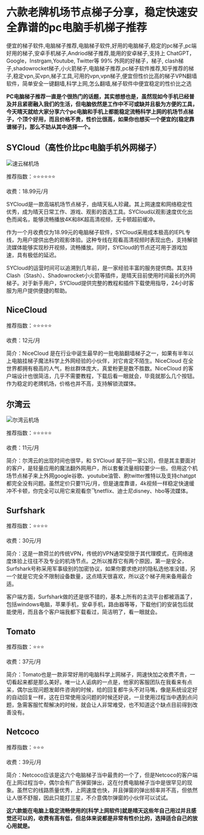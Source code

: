 # 六款老牌机场节点梯子分享，稳定快速安全靠谱的pc电脑手机梯子推荐
便宜的梯子软件,电脑梯子推荐,电脑梯子软件,好用的电脑梯子,稳定的pc梯子,pc端好用的梯子,安卓手机梯子,Andriod梯子推荐,能用的安卓梯子,支持上 ChatGPT，Google，Instrgam,Youtube, Twitter等 99% 外网的好梯子，梯子, clash梯子,shadowrocket梯子,小火箭梯子,电脑梯子推荐,pc梯子软件推荐,知乎推荐的梯子,稳定vpn,买vpn,梯子工具,可用的vpn,vpn梯子,便宜但性价比高的梯子VPN翻墙软件，简单安全一键翻墙,科学上网,怎么翻墙,梯子软件中便宜稳定的性价比之选

**PC电脑梯子推荐一直是个很热门的话题，其实想想也是，虽然现如今手机已经普及并且紧密融入我们的生活，但电脑依然是工作中不可或缺并且极为方便的工具，今天晴天就给大家分享六个pc电脑和手机上都能稳定流畅科学上网的机场节点梯子，个顶个好用，而且价格不贵，性价比很高，如果你也想买一个便宜的[稳定靠谱梯子]，那么不妨从其中选择一个。**

## SYCloud（高性价比pc电脑手机外网梯子）

![速云梯机场](https://github.com/user-attachments/assets/890cf8a8-3ef0-4b05-9e7d-3b4a467d6ee6)




推荐指数：⭐⭐⭐⭐⭐⭐

收费：18.99元/月

SYCloud是一款高端机场节点梯子，由晴天私人珍藏。其上网速度和网络稳定性优秀，成为晴天日常工作、游戏、观影的首选工具。SYCloud以观影速度优化出色而闻名，能够流畅播放4K和8K超高清视频，无卡顿超前缓冲。

作为一个月收费仅为18.99元的电脑梯子软件，SYCloud采用成本极高的IEPL专线，为用户提供出色的观影体验。这种专线在观看高清视频时表现出色，支持解锁流媒体能够实现秒开视频，流畅播放。同时，SYCloud的节点还可用于游戏加速，具有极低的延迟。

SYCloud的运营时间可以追溯到几年前，是一家经验丰富的服务提供商。其支持Clash（Stash）、Shadowrocket小火箭等插件，是晴天目前使用时间最长的外网梯子。对于新手用户，SYCloud提供完整的教程和插件下载使用指导，24小时客服为用户提供便捷的帮助。

## NiceCloud 


推荐指数：⭐⭐⭐⭐⭐

收费：12元/月

简介：NiceCloud 是在行业中诞生最早的一批电脑翻墙梯子之一，如果有半年以上电脑挂梯子魔法科学上外网经验的小伙伴，对它肯定不陌生。NiceCloud 在全世界都拥有极高的人气，粉丝群体庞大，真爱粉更是数不胜数。NiceCloud 的客户端设计也很简洁，几乎不需要教程，下载后看一眼就会，毕竟就那么几个按钮。作为稳定的老牌机场，价格也并不高，支持解锁流媒体。

##  尔湾云

![尔湾云机场](https://github.com/user-attachments/assets/5027749c-6ced-4ba1-8049-dcbcff694fd7)




推荐指数：⭐⭐⭐⭐⭐

收费：11元/月

简介：尔湾云的出现时间也很早，和 SYCloud 属于同一家公司，但是其主要面对的客户，是轻量应用的魔法翻外网用户，所以套餐流量相较要少一些。但用这个机场节点梯子来上外网google谷歌、youtube油管、刷twitter推特以及支持chatgpt都完全没有问题。虽然定价只要11元/月，但是速度靠谱，4k视频一样稳定快速缓冲不卡顿，你完全可以用它来观看奈飞netflix、迪士尼disney、hbo等流媒体。

## Surfshark



推荐指数：⭐⭐⭐⭐

收费：30元/月

简介：这是一款荷兰的传统VPN，传统的VPN通常受限于其代理模式，在网络速度体验上往往不及专业的机场节点。之所以推荐它有两个原因，第一是安全，Surfshark号称采用军事级别的加密协议，如果你要求绝对的隐私选他准没错，另一个就是它完全不限制设备数量，这点晴天很喜欢，所以这个梯子用来备用最合适。

客户端方面，Surfshark做的还是很不错的，基本上所有的主流平台都被涵盖了，包括windows电脑，苹果手机，安卓手机，路由器等等，下载他们的安装包后就能使用，而且各个客户端我都下载看过，简洁明了，看一眼就会。

## Tomato

推荐指数：⭐⭐⭐

收费：37元/月

简介：Tomato也是一款非常好用的电脑科学上网梯子，网速快加之收费不贵，一切看起来都是那么美好。唯一让人诟病的一点是，他家的客服团队在我看来有点呆，偶尔出现问题发邮件咨询的时候，给的回复都牛头不对马嘴，像是系统设定好的自动回复一样，这在日常使用没问题的时候还好说，一旦使用过程当中遇到点问题，急需客服忙帮解决的时候，就会让人非常难受，也不知道这个缺点目前得到改善没有。

## Netcoco

推荐指数：⭐⭐⭐

收费：39元/月

简介：Netcoco应该是这六个电脑梯子当中最贵的一个了，但是Netcoco的客户端在上网过程当中，偶尔会有广告弹窗弹出，这在付费电脑梯子当中是很罕见的现象。虽然它的线路质量优秀，上网速度也快，并且弹窗的弹出频率并不高，但依然让人很不舒服，因此只能打三星，不介意偶尔弹窗的小伙伴可以试试。

**这六款能在电脑上稳定流畅使用的[科学上网软件]就是晴天这些年自己用过并且感觉还可以的，收费有高有低，但总体来说都是非常有性价比的，选择适合自己的放心用就是。**
